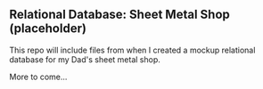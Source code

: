 ## Relational Database: Sheet Metal Shop (placeholder)

This repo will include files from when I created a mockup relational database for my Dad's sheet metal shop. 

More to come...
